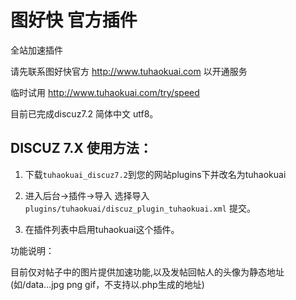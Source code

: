 # 图好快 官方插件

全站加速插件

请先联系图好快官方 http://www.tuhaokuai.com  以开通服务

临时试用  http://www.tuhaokuai.com/try/speed


目前已完成discuz7.2 简体中文 utf8。

## DISCUZ 7.X 使用方法：

1. 下载`tuhaokuai_discuz7.2`到您的网站plugins下并改名为tuhaokuai

2. 进入后台->插件->导入 选择导入 `plugins/tuhaokuai/discuz_plugin_tuhaokuai.xml`  提交。

3. 在插件列表中启用tuhaokuai这个插件。

功能说明：

目前仅对帖子中的图片提供加速功能,以及发帖回帖人的头像为静态地址(如/data...jpg png gif，不支持以.php生成的地址)


